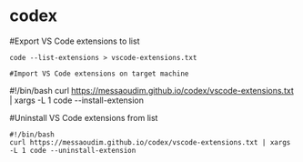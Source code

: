 # codex

#Export VS Code extensions to list

```
code --list-extensions > vscode-extensions.txt 

#Import VS Code extensions on target machine
```
#!/bin/bash
curl https://messaoudim.github.io/codex/vscode-extensions.txt | xargs -L 1 code --install-extension

#Uninstall VS Code extensions from list
```
#!/bin/bash
curl https://messaoudim.github.io/codex/vscode-extensions.txt | xargs -L 1 code --uninstall-extension
```
